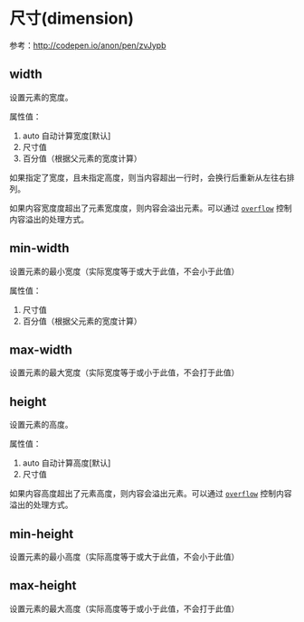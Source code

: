 尺寸(dimension)
====

参考：<http://codepen.io/anon/pen/zvJypb>

width
----

设置元素的宽度。

属性值：

1. auto 自动计算宽度[默认]
2. 尺寸值
3. 百分值（根据父元素的宽度计算）

如果指定了宽度，且未指定高度，则当内容超出一行时，会换行后重新从左往右排列。

如果内容宽度度超出了元素宽度度，则内容会溢出元素。可以通过 [`overflow`](./overflow.md) 控制内容溢出的处理方式。

min-width
----

设置元素的最小宽度（实际宽度等于或大于此值，不会小于此值）

属性值：

1. 尺寸值
2. 百分值（根据父元素的宽度计算）

max-width
----

设置元素的最大宽度（实际宽度等于或小于此值，不会打于此值）

height
----

设置元素的高度。

属性值：

1. auto 自动计算高度[默认]
2. 尺寸值

如果内容高度超出了元素高度，则内容会溢出元素。可以通过 [`overflow`](./overflow.md) 控制内容溢出的处理方式。

min-height
----

设置元素的最小高度（实际高度等于或大于此值，不会小于此值）

max-height
----

设置元素的最大高度（实际高度等于或小于此值，不会打于此值）

